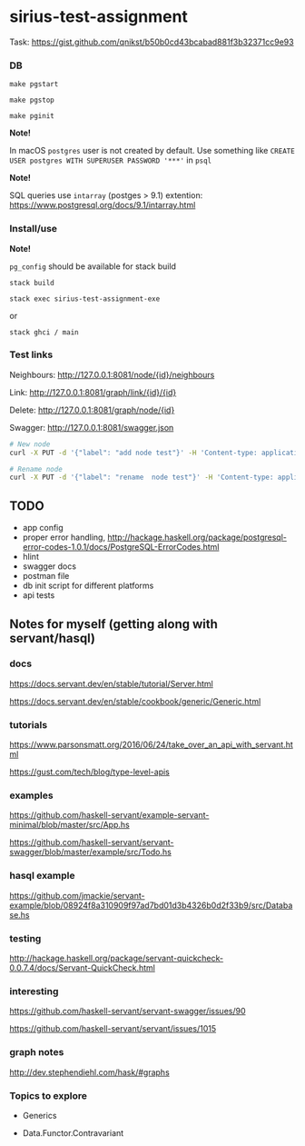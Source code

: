 # sirius-test-assignment

Task: https://gist.github.com/qnikst/b50b0cd43bcabad881f3b32371cc9e93

### DB

```
make pgstart

make pgstop

make pginit
```

**Note!**

In macOS `postgres` user is not created by default. Use something like `CREATE USER postgres WITH SUPERUSER PASSWORD '***'` in `psql`

**Note!**

SQL queries use `intarray` (postges > 9.1) extention: https://www.postgresql.org/docs/9.1/intarray.html

### Install/use

**Note!**

`pg_config` should be available for stack build

```
stack build

stack exec sirius-test-assignment-exe
```

or

```
stack ghci / main
```

### Test links

Neighbours: http://127.0.0.1:8081/node/{id}/neighbours

Link: http://127.0.0.1:8081/graph/link/{id}/{id}

Delete: http://127.0.0.1:8081/graph/node/{id}

Swagger: http://127.0.0.1:8081/swagger.json

```bash
# New node
curl -X PUT -d '{"label": "add node test"}' -H 'Content-type: application/json' http://127.0.0.1:8081/graph/node

# Rename node
curl -X PUT -d '{"label": "rename  node test"}' -H 'Content-type: application/json' http://127.0.0.1:8081/graph/node/<id>
```

## TODO

- app config
- proper error handling, http://hackage.haskell.org/package/postgresql-error-codes-1.0.1/docs/PostgreSQL-ErrorCodes.html
- hlint
- swagger docs
- postman file
- db init script for different platforms
- api tests


## Notes for myself (getting along with servant/hasql)

### docs

https://docs.servant.dev/en/stable/tutorial/Server.html

https://docs.servant.dev/en/stable/cookbook/generic/Generic.html

### tutorials

https://www.parsonsmatt.org/2016/06/24/take_over_an_api_with_servant.html

https://gust.com/tech/blog/type-level-apis

### examples

https://github.com/haskell-servant/example-servant-minimal/blob/master/src/App.hs

https://github.com/haskell-servant/servant-swagger/blob/master/example/src/Todo.hs

### hasql example

https://github.com/jmackie/servant-example/blob/08924f8a310909f97ad7bd01d3b4326b0d2f33b9/src/Database.hs

### testing

http://hackage.haskell.org/package/servant-quickcheck-0.0.7.4/docs/Servant-QuickCheck.html

### interesting

https://github.com/haskell-servant/servant-swagger/issues/90

https://github.com/haskell-servant/servant/issues/1015


### graph notes

http://dev.stephendiehl.com/hask/#graphs


### Topics to explore

- Generics

- Data.Functor.Contravariant

